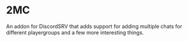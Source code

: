 # 2MC
An addon for DiscordSRV that adds support for adding multiple chats for different playergroups and a few more interesting things.
